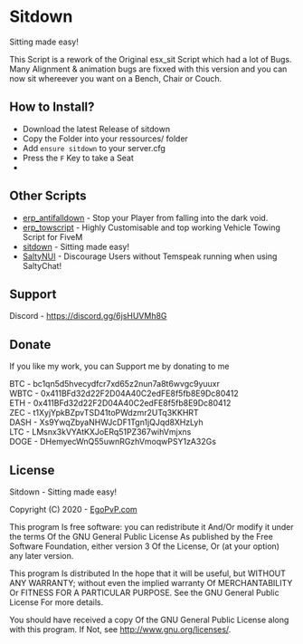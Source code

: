 # Sitdown
Sitting made easy!

This Script is a rework of the Original esx_sit Script which had a lot of Bugs. Many Alignment & animation bugs are fixxed with this version and you can now sit whereever you want on a  Bench, Chair or Couch.

## How to Install?
- Download the latest Release of sitdown
- Copy the Folder into your ressources/ folder
- Add `ensure sitdown` to your server.cfg
- Press the `F` Key to take a Seat
- 
## Other Scripts

- [erp_antifalldown](https://github.com/EgoPvP/erp_antifalldown) - Stop your Player from falling into the dark void.
- [erp_towscript](https://github.com/EgoPvP/erp_towscript) - Highly Customisable and top working Vehicle Towing Script for FiveM
- [sitdown](https://github.com/EgoPvP/sitdown) - Sitting made easy!
- [SaltyNUI](https://github.com/EgoPvP/SaltyNUI) - Discourage Users without Temspeak running when using SaltyChat!

## Support

Discord - https://discord.gg/6jsHUVMh8G

## Donate
If you like my work, you can Support me by donating to me

BTC - bc1qn5d5hvecydfcr7xd65z2nun7a8t6wvgc9yuuxr <br>
WBTC - 0x411BFd32d22F2D04A40C2edFE8f5fb8E9Dc80412 <br>
ETH - 0x411BFd32d22F2D04A40C2edFE8f5fb8E9Dc80412 <br>
ZEC - t1XyjYpkBZpvTSD41toPWdzmr2UTq3KKHRT <br>
DASH - Xs9YwqZbyaNHWJcDF1Tgn1jQJqd8XHzLyh <br>
LTC - LMsnx3kVYAtKXJoERq51PZ367wihVmjxns <br>
DOGE - DHemyecWnQ55uwnRGzhVmoqwPSY1zA32Gs <br>

## License

Sitdown - Sitting made easy!

Copyright (C) 2020 - [EgoPvP.com](https://egopvp.com)

This program Is free software: you can redistribute it And/Or modify it under the terms Of the GNU General Public License As published by the Free Software Foundation, either version 3 Of the License, Or (at your option) any later version.

This program Is distributed In the hope that it will be useful, but WITHOUT ANY WARRANTY; without even the implied warranty Of MERCHANTABILITY Or FITNESS FOR A PARTICULAR PURPOSE. See the GNU General Public License For more details.

You should have received a copy Of the GNU General Public License along with this program. If Not, see http://www.gnu.org/licenses/.
